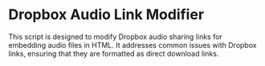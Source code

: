 # Dropbox Audio Link Modifier

This script is designed to modify Dropbox audio sharing links for embedding audio files in HTML. It addresses common issues with Dropbox links, ensuring that they are formatted as direct download links.
